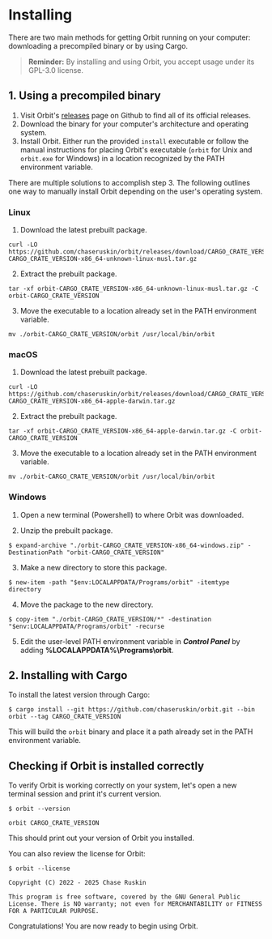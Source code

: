 # Installing

There are two main methods for getting Orbit running on your computer: downloading a precompiled binary or by using Cargo.

> __Reminder:__ By installing and using Orbit, you accept usage under its GPL-3.0 license.

## 1. Using a precompiled binary

1.  Visit Orbit's [releases](https://github.com/chaseruskin/orbit/releases) page on Github to find all of its official releases. 
2. Download the binary for your computer's architecture and operating system.
3. Install Orbit. Either run the provided `install` executable or follow the manual instructions for placing Orbit's executable (`orbit` for Unix and `orbit.exe` for Windows) in a location recognized by the PATH environment variable.

There are multiple solutions to accomplish step 3. The following outlines one way to manually install Orbit depending on the user's operating system. 

### Linux
1. Download the latest prebuilt package.
```
curl -LO https://github.com/chaseruskin/orbit/releases/download/CARGO_CRATE_VERSION/orbit-CARGO_CRATE_VERSION-x86_64-unknown-linux-musl.tar.gz
```

2. Extract the prebuilt package.
```
tar -xf orbit-CARGO_CRATE_VERSION-x86_64-unknown-linux-musl.tar.gz -C orbit-CARGO_CRATE_VERSION
```

3. Move the executable to a location already set in the PATH environment variable. 
```
mv ./orbit-CARGO_CRATE_VERSION/orbit /usr/local/bin/orbit
```

### macOS
1. Download the latest prebuilt package.
```
curl -LO https://github.com/chaseruskin/orbit/releases/download/CARGO_CRATE_VERSION/orbit-CARGO_CRATE_VERSION-x86_64-apple-darwin.tar.gz
```

2. Extract the prebuilt package.
```
tar -xf orbit-CARGO_CRATE_VERSION-x86_64-apple-darwin.tar.gz -C orbit-CARGO_CRATE_VERSION
```

3. Move the executable to a location already set in the PATH environment variable. 
```
mv ./orbit-CARGO_CRATE_VERSION/orbit /usr/local/bin/orbit
```

### Windows
1. Open a new terminal (Powershell) to where Orbit was downloaded.

2. Unzip the prebuilt package.
```
$ expand-archive "./orbit-CARGO_CRATE_VERSION-x86_64-windows.zip" -DestinationPath "orbit-CARGO_CRATE_VERSION"
```

3. Make a new directory to store this package.
```
$ new-item -path "$env:LOCALAPPDATA/Programs/orbit" -itemtype directory
```

4. Move the package to the new directory.
```
$ copy-item "./orbit-CARGO_CRATE_VERSION/*" -destination "$env:LOCALAPPDATA/Programs/orbit" -recurse
```

5. Edit the user-level PATH environment variable in ___Control Panel___ by adding __%LOCALAPPDATA%\Programs\orbit__.

## 2. Installing with Cargo

To install the latest version through Cargo:
```
$ cargo install --git https://github.com/chaseruskin/orbit.git --bin orbit --tag CARGO_CRATE_VERSION
```

This will build the `orbit` binary and place it a path already set in the PATH environment variable.

## Checking if Orbit is installed correctly

To verify Orbit is working correctly on your system, let's open a new terminal session and print it's current version.
```
$ orbit --version
```
```
orbit CARGO_CRATE_VERSION
```
This should print out your version of Orbit you installed. 

You can also review the license for Orbit:
```
$ orbit --license
```
```
Copyright (C) 2022 - 2025 Chase Ruskin

This program is free software, covered by the GNU General Public License. There is NO warranty; not even for MERCHANTABILITY or FITNESS FOR A PARTICULAR PURPOSE.
```

Congratulations! You are now ready to begin using Orbit.
